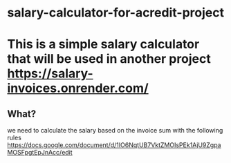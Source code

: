 
# salary-calculator-for-acredit-project
This is a simple salary calculator that will be used in another project
https://salary-invoices.onrender.com/
=======
## What? 
we need to calculate the salary based on the invoice sum with the following rules
https://docs.google.com/document/d/1IO6NqtUB7VktZMOIsPEk1AjU9ZgpaMOSFpgtEpJnAcc/edit
